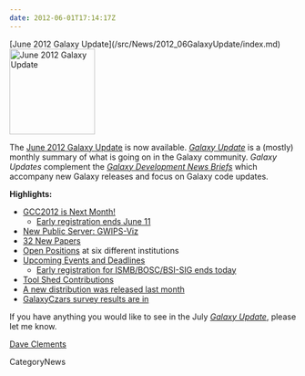 ```yaml
---
date: 2012-06-01T17:14:17Z
---
```

<div class='newsItemHeader'>[June 2012 Galaxy Update](/src/News/2012_06GalaxyUpdate/index.md)</div>

<div class='right'><a href='/GalaxyUpdates/2012_06'><img src='/Images/Logos/GalaxyUpdate200.png' alt='June 2012 Galaxy Update' width=150 /></a></div>

The [June 2012 Galaxy Update](/src/GalaxyUpdates/2012_06/index.md) is now available.  *[Galaxy Update](/src/GalaxyUpdates/index.md)* is a (mostly) monthly summary of what is going on in the Galaxy community.  *Galaxy Updates* complement the *[Galaxy Development News Briefs](/src/DevNewsBriefs/index.md)* which accompany new Galaxy releases and focus on Galaxy code updates.

**Highlights:**

* [GCC2012 is Next Month!](/src/GalaxyUpdates/2012_06/index.md#gcc2012-is-next-month)
  * [Early registration ends June 11](/src/GalaxyUpdates/2012_06/index.md#gcc2012-is-next-month)
* [New Public Server: GWIPS-Viz](/src/GalaxyUpdates/2012_06/index.md#new-public-server-gwips-viz) 
* [32 New Papers](/src/GalaxyUpdates/2012_06/index.md#new-papers)
* [Open Positions](/src/GalaxyUpdates/2012_06/index.md#whos-hiring) at six different institutions
* [Upcoming Events and Deadlines](/src/GalaxyUpdates/2012_06/index.md#upcoming-events-and-deadlines)
  * [Early registration for ISMB/BOSC/BSI-SIG ends today](/src/GalaxyUpdates/2012_06/index.md#upcoming-events-and-deadlines)
* [Tool Shed Contributions](/src/GalaxyUpdates/2012_06/index.md#tool-shed-contributions)
* [A new distribution was released last month](/src/GalaxyUpdates/2012_06/index.md#new-distribution)
* [GalaxyCzars survey results are in](/src/GalaxyUpdates/2012_06/index.md#other-news)

If you have anything you would like to see in the July *[Galaxy Update](/src/GalaxyUpdates/index.md)*, please let me know.

[Dave Clements](/src/DaveClements/index.md)


CategoryNews
